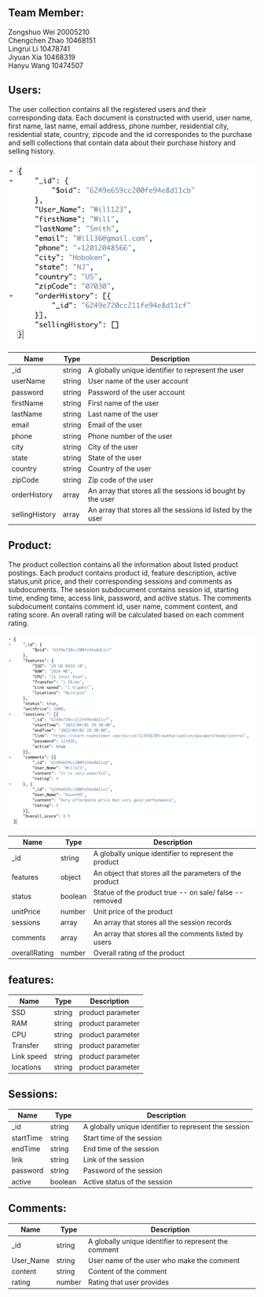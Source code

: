## Team Member:  
Zongshuo Wei  20005210  
Chengchen Zhao 10468151  
Lingrui Li 10478741  
Jiyuan Xia 10468319  
Hanyu Wang 10474507 

## Users:  
  
The user collection contains all the registered users and their corresponding data. Each document is constructed with userid, user name, first name, last name, email address, phone number, residential city, residential state, country, zipcode and the id correspondes to the purchase and selll collections that contain data about their purchase history and selling history.  
  
![user](user.jpg)  
  

  
| Name        | Type  |  Description   |
| ------------| ------------- |  -----------|
| _id  | string | A globally unique identifier to represent the user  |
| userName  | string | User name of the user account |
| password  | string | Password of the user account |
| firstName  | string | First name of the user  |
| lastName  | string | Last name of the user |
| email  | string | Email of the user |
| phone  | string |  Phone number of the user |
| city  | string | City of the user |
| state  | string | State of the user |
| country  | string |  Country of the user |
| zipCode  | string | Zip code of the user |
| orderHistory  | array | An array that stores all the sessions id bought by the user |
| sellingHistory  | array |  An array that stores all the sessions id listed by the user |
  
  
## Product:
  
The product collection contains all the information about listed product postings. Each product contains product id, feature description, active status,unit price, and their corresponding sessions and comments as subdocuments. The session subdocument contains session id, starting time, ending time, access link, password, and active status. The comments subdocument contains comment id, user name, comment content, and rating score. An overall rating will be calculated based on each comment rating.
  
![product](product.jpg)  
  


| Name        | Type  |  Description   |
| ------------| ------------- |  -----------|
| _id  | string | A globally unique identifier to represent the product |
| features  | object | An object that stores all the parameters of the product |
| status  | boolean | Statue of the product true -- on sale/ false -- removed |
| unitPrice  | number | Unit price of the product |
| sessions  | array |  An array that stores all the session records |
| comments  | array |   An array that stores all the comments listed by users |
| overallRating  | number | Overall rating of the product |


## features:


| Name        | Type  |  Description   |
| ------------| ------------- |  -----------|
| SSD  | string | product parameter |
| RAM  | string | product parameter |
| CPU  | string | product parameter |
| Transfer  | string | product parameter |
| Link speed  | string | product parameter |
| locations  | string | product parameter |


## Sessions:


| Name        | Type  |  Description   |
| ------------| ------------- |  -----------|
| _id  | string | A globally unique identifier to represent the session |
| startTime  | string | Start time of the session |
| endTime  | string | End time of the session  |
| link  | string | Link of the session |
| password  | string |  Password of the session |
| active  | boolean |  Active status of the session |


## Comments:


| Name        | Type  |  Description   |
| ------------| ------------- |  -----------|
| _id  | string | A globally unique identifier to represent the comment |
| User_Name  | string | User name of the user who make the comment |
| content  | string | Content of the comment  |
| rating  | number | Rating that user provides |





